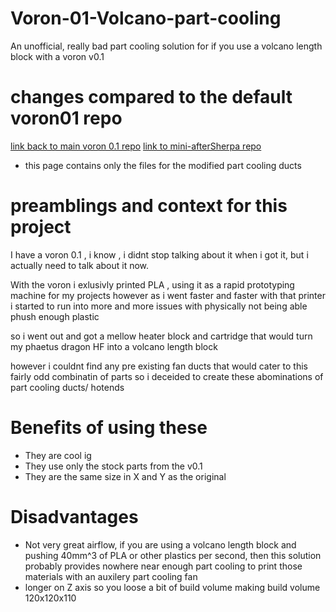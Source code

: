 # Voron-01-Volcano-part-cooling
An unofficial, really bad part cooling solution for if you use a volcano length block with a voron v0.1

# changes compared to the default voron01 repo 
[link back to main voron 0.1 repo](https://github.com/VoronDesign/Voron-0/tree/Voron0.1)
[link to mini-afterSherpa repo](https://github.com/PrintersForAnts/Mini-AfterSherpa)

- this page contains only the files for the modified part cooling ducts

# preamblings and context for this project

I have a voron 0.1 , i know , i didnt stop talking about it when i got it, but i actually need to talk about it now.

With the voron i exlusivly printed PLA , using it as a rapid prototyping machine for my projects
however as i went faster and faster with that printer i started to run into more and more issues with physically not being able phush enough plastic

so i went out and got a mellow heater block and cartridge that would turn my phaetus dragon HF into a volcano length block

however i couldnt find any pre existing fan ducts that would cater to this fairly odd combinatin of parts
so i deceided to create these abominations of part cooling ducts/ hotends

# Benefits of using these
- They are cool ig
- They use only the stock parts from the v0.1
- They are the same size in X and Y as the original 

# Disadvantages
- Not very great airflow, if you are using a volcano length block and pushing 40mm^3 of PLA or other plastics per second, then this solution probably provides nowhere near enough part cooling to print those materials with an auxilery part cooling fan
- longer on Z axis so you loose a bit of build volume making build volume 120x120x110

